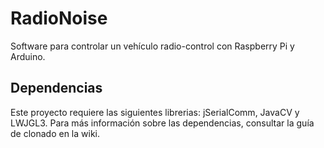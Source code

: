 # RadioNoise
Software para controlar un vehículo radio-control con Raspberry Pi y Arduino.

## Dependencias
Este proyecto requiere las siguientes librerias: jSerialComm, JavaCV y LWJGL3.
Para más información sobre las dependencias, consultar la guía de clonado en la wiki.
